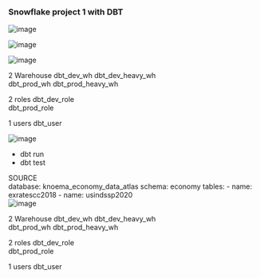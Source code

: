

### Snowflake project 1 with DBT

![image](https://user-images.githubusercontent.com/39284636/132114182-91b48676-fc78-4219-add4-98b92764516a.png)


![image](https://user-images.githubusercontent.com/39284636/132114436-e3ea3c3b-8df6-4907-95c2-32ad03df94ce.png)


![image](https://user-images.githubusercontent.com/39284636/132114449-0833c254-364c-4675-b45b-66130a6ceac6.png)






2 Warehouse					dbt_dev_wh						dbt_dev_heavy_wh  
					dbt_prod_wh						dbt_prod_heavy_wh
											
											
											
2 roles					dbt_dev_role						
					dbt_prod_role						
											
											
											
											
1 users					dbt_user						
											
![image](https://user-images.githubusercontent.com/39284636/132114148-054cb15a-2735-48c6-9c5f-77071e3ea632.png)
- dbt run
- dbt test

SOURCE	
database: knoema_economy_data_atlas	
    schema: economy	
    tables:	
      - name: exratescc2018	
      - name: usindssp2020	
![image](https://user-images.githubusercontent.com/39284636/132114137-8ca5097a-1b67-4d34-9930-61f25d7f49c8.png)

2 Warehouse					dbt_dev_wh						dbt_dev_heavy_wh  
					dbt_prod_wh						dbt_prod_heavy_wh
											
											
											
2 roles					dbt_dev_role						
					dbt_prod_role						
											
											
											
											
1 users					dbt_user						
											


